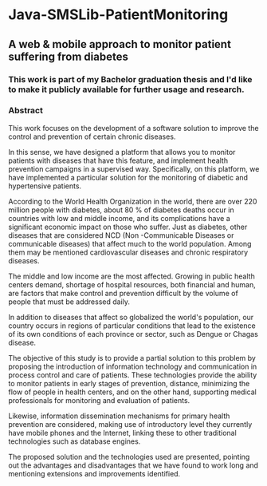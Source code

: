 Java-SMSLib-PatientMonitoring
=============================

A web &amp; mobile approach to monitor patient suffering from diabetes 
----------------------------------------------------------------------

### This work is part of my Bachelor graduation thesis and I'd like to make it publicly available for further usage and research.

### Abstract

This work focuses on the development of a software solution to improve the control and prevention of certain chronic diseases.

In this sense, we have designed a platform that allows you to monitor patients with diseases that have this feature, and implement health prevention campaigns in a supervised way. Specifically, on this platform, we have implemented a particular solution for the monitoring of diabetic and hypertensive patients.

According to the World Health Organization in the world, there are over 220 million people with diabetes, about 80 % of diabetes deaths occur in countries with low and middle income, and its complications have a significant economic impact on those who suffer. Just as diabetes, other diseases that are considered NCD (Non -Communicable Diseases or communicable diseases) that affect much to the world population. Among them may be mentioned cardiovascular diseases and chronic respiratory diseases.

The middle and low income are the most affected. Growing in public health centers demand, shortage of hospital resources, both financial and human, are factors that make control and prevention difficult by the volume of people that must be addressed daily.

In addition to diseases that affect so globalized the world's population, our country occurs in regions of particular conditions that lead to the existence of its own conditions of each province or sector, such as Dengue or Chagas disease.

The objective of this study is to provide a partial solution to this problem by proposing the introduction of information technology and communication in process control and care of patients. These technologies provide the ability to monitor patients in early stages of prevention, distance, minimizing the flow of people in health centers, and on the other hand, supporting medical professionals for monitoring and evaluation of patients.

Likewise, information dissemination mechanisms for primary health prevention are considered, making use of introductory level they currently have mobile phones and the Internet, linking these to other traditional technologies such as database engines.

The proposed solution and the technologies used are presented, pointing out the advantages and disadvantages that we have found to work long and mentioning extensions and improvements identified.
